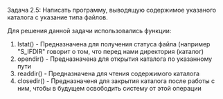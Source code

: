 Задача 2.5: Написать программу, выводящую содержимое указаного каталога с указание типа файлов.

Для решения данной задачи использовались функции:

1. lstat() - 	Предназначена для получения статуса файла (например "S_IFDIR" говорит о том, что перед нами директория (каталог)
2. opendir() - 	Предназначена для открытия каталога по указанному пути
3. readdir() - 	Предназначена для чтения содержимого каталога
4. closedir() - Предназначеня для закрытия каталога после работы с ним, чтобы в будущем освободить систему от этой операции
